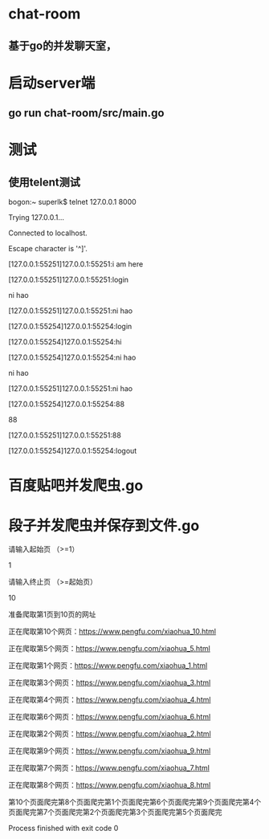 # chat-room
## 基于go的并发聊天室，

# 启动server端
## go run chat-room/src/main.go

# 测试
## 使用telent测试

bogon:~ superlk$ telnet 127.0.0.1 8000

Trying 127.0.0.1...

Connected to localhost.

Escape character is '^]'.

[127.0.0.1:55251]127.0.0.1:55251:i am here

[127.0.0.1:55251]127.0.0.1:55251:login

ni hao

[127.0.0.1:55251]127.0.0.1:55251:ni hao


[127.0.0.1:55254]127.0.0.1:55254:login

[127.0.0.1:55254]127.0.0.1:55254:hi

[127.0.0.1:55254]127.0.0.1:55254:ni hao

ni hao

[127.0.0.1:55251]127.0.0.1:55251:ni hao

[127.0.0.1:55254]127.0.0.1:55254:88

88

[127.0.0.1:55251]127.0.0.1:55251:88

[127.0.0.1:55254]127.0.0.1:55254:logout

# 百度贴吧并发爬虫.go


# 段子并发爬虫并保存到文件.go


请输入起始页 （>=1）

1

请输入终止页 （>=起始页）

10

准备爬取第1页到10页的网址

正在爬取第10个网页：https://www.pengfu.com/xiaohua_10.html

正在爬取第5个网页：https://www.pengfu.com/xiaohua_5.html

正在爬取第1个网页：https://www.pengfu.com/xiaohua_1.html

正在爬取第3个网页：https://www.pengfu.com/xiaohua_3.html

正在爬取第4个网页：https://www.pengfu.com/xiaohua_4.html

正在爬取第6个网页：https://www.pengfu.com/xiaohua_6.html

正在爬取第2个网页：https://www.pengfu.com/xiaohua_2.html

正在爬取第9个网页：https://www.pengfu.com/xiaohua_9.html

正在爬取第7个网页：https://www.pengfu.com/xiaohua_7.html

正在爬取第8个网页：https://www.pengfu.com/xiaohua_8.html

第10个页面爬完第8个页面爬完第1个页面爬完第6个页面爬完第9个页面爬完第4个页面爬完第7个页面爬完第2个页面爬完第3个页面爬完第5个页面爬完

Process finished with exit code 0



